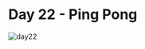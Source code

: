 # Day 22 - Ping Pong
![day22](https://github.com/user-attachments/assets/1f51ddb5-0f70-4e1f-836d-0634d43cba13)
